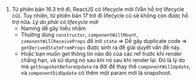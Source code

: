 1. Từ phiên bản 16.3 trở đi, ReactJS có lifecycle mới (Vẫn hỗ trợ lifecycle cũ). Tuy nhiên, từ phiên bản 17 trở đi lifecycle cũ sẽ không còn được hỗ trợ nữa.
    *Lý do phải có lifecycle mới*
    - Naming dễ gây hiểu nhầm
    - Thường dùng `constructor`, `componentWillMount`, `comonentWillReceiveProps` để init `state` => Dễ gây duplicate code => `getDerivedStateFromProps` được sinh ra để giải quyết vấn đề này.
    - Hoặc bạn muốn get thông tin nào đó của các ref trước khi render chẳng hạn, và sử dụng nó sau khi nó sau khi render lại. Đó là lý do mà `getSnapshotBeforeUpdate` ra đời để thay thế `componentWillUpdate`, và `componentDidUpdate` có thêm một param mới là snapshoot. 